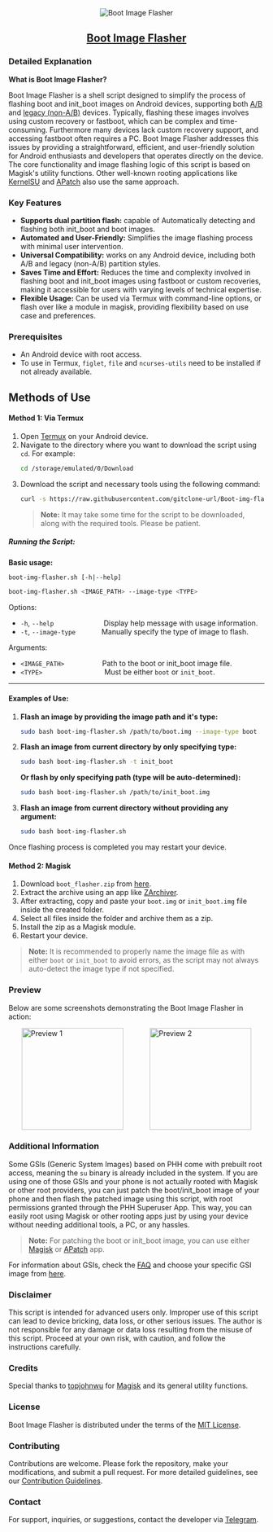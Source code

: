 <div align="center">
 <img src="https://github.com/gitclone-url/Boot-img-flasher/assets/98699436/05dd92bf-7d11-4380-b21a-21558b78196e" alt="Boot Image Flasher" />
 <a href="https://github.com/gitclone-url/Boot-img-flasher">
   <h2>Boot Image Flasher</h2>
 </a>
</div>

### Detailed Explanation

**What is Boot Image Flasher?**

Boot Image Flasher is a shell script designed to simplify the process of flashing boot and init_boot images on Android devices, supporting both [A/B](https://source.android.com/devices/tech/ota/ab) and [legacy (non-A/B)](https://source.android.com/devices/bootloader/partitions) devices. Typically, flashing these images involves using custom recovery or fastboot, which can be complex and time-consuming. Furthermore many devices lack custom recovery support, and accessing fastboot often requires a PC. Boot Image Flasher addresses this issues by providing a straightforward, efficient, and user-friendly solution for Android enthusiasts and developers that operates directly on the device. The core functionality and image flashing logic of this script is based on Magisk's utility functions. Other well-known rooting applications like [KernelSU](https://github.com/tiann/KernelSU) and [APatch](https://github.com/bmax121/APatch) also use the same approach.

### Key Features

- **Supports dual partition flash:** capable of Automatically detecting and flashing both init_boot and boot images.
- **Automated and User-Friendly:** Simplifies the image flashing process with minimal user intervention.
- **Universal Compatibility:** works on any Android device, including both A/B and legacy (non-A/B) partition styles.
- **Saves Time and Effort:** Reduces the time and complexity involved in flashing boot and init_boot images using fastboot or custom recoveries, making it accessible for users with varying levels of technical expertise.
- **Flexible Usage:** Can be used via Termux with command-line options, or flash over like a module in magisk, providing flexibility based on use case and preferences.

### Prerequisites

- An Android device with root access.
- To use in Termux, `figlet`, `file` and `ncurses-utils` need to be installed if not already available.

## Methods of Use

#### Method 1: Via Termux

1. Open [Termux](https://github.com/termux/termux-app) on your Android device.
2. Navigate to the directory where you want to download the script using `cd`. For example:
   ```bash
   cd /storage/emulated/0/Download
   ```
3. Download the script and necessary tools using the following command:
   ```bash
   curl -s https://raw.githubusercontent.com/gitclone-url/Boot-img-flasher/Master/boot-img-flasher.sh -o boot-img-flasher.sh && \ { command -v tput >/dev/null && command -v figlet >/dev/null && command -v file >/dev/null || pkg install -y figlet file ncurses-utils; } && \ { command -v sudo >/dev/null || pkg install -y tsu; }
   ```
   > **Note:** It may take some time for the script to be downloaded, along with the required tools. Please be patient.


##### Running the Script:

   **Basic usage:**
   ```bash
   boot-img-flasher.sh [-h|--help]

  boot-img-flasher.sh <IMAGE_PATH> --image-type <TYPE>
   ```
   
   Options:
- `-h`, `--help`&nbsp;&nbsp;&nbsp;&nbsp;&nbsp;&nbsp;&nbsp;&nbsp;&nbsp;&nbsp;&nbsp;&nbsp;&nbsp;&nbsp;&nbsp;&nbsp;&nbsp;&nbsp;&nbsp;&nbsp;&nbsp;&nbsp;&nbsp;&nbsp;&nbsp;Display help message with usage information.
- `-t`, `--image-type`&nbsp;&nbsp;&nbsp;&nbsp;&nbsp;&nbsp;&nbsp;&nbsp;&nbsp;&nbsp;&nbsp;&nbsp;&nbsp;Manually specify the type of image to flash.

Arguments: 
-  `<IMAGE_PATH>`&nbsp;&nbsp;&nbsp;&nbsp;&nbsp;&nbsp;&nbsp;&nbsp;&nbsp;&nbsp;&nbsp;&nbsp;&nbsp;&nbsp;&nbsp;&nbsp;&nbsp;&nbsp;&nbsp;Path to the boot or init_boot image file.
- `<TYPE>`&nbsp;&nbsp;&nbsp;&nbsp;&nbsp;&nbsp;&nbsp;&nbsp;&nbsp;&nbsp;&nbsp;&nbsp;&nbsp;&nbsp;&nbsp;&nbsp;&nbsp;&nbsp;&nbsp;&nbsp;&nbsp;&nbsp;&nbsp;&nbsp;&nbsp;&nbsp;&nbsp;&nbsp;&nbsp;&nbsp;&nbsp;Must be either `boot` or `init_boot`.

----

#### Examples of Use:

1. **Flash an image by providing the image path and it's type:**

   ```bash
   sudo bash boot-img-flasher.sh /path/to/boot.img --image-type boot
   ```
   
2. **Flash an image from current directory by only specifying type:**

   ```bash
   sudo bash boot-img-flasher.sh -t init_boot
   ```
 
   **Or flash by only specifying path (type will be auto-determined):**
   
   ```bash
   sudo bash boot-img-flasher.sh /path/to/init_boot.img
   ```
   
3. **Flash an image from current directory without providing any argument:**

   ```bash
   sudo bash boot-img-flasher.sh
   ```
   
Once flashing process is completed you may restart your device.

#### Method 2: Magisk

1. Download `boot_flasher.zip` from [here](https://github.com/gitclone-url/Boot-img-flasher/raw/Master/boot_flasher.zip).
2. Extract the archive using an app like [ZArchiver](https://play.google.com/store/apps/details?id=ru.zdevs.zarchiver).
3. After extracting, copy and paste your `boot.img` or `init_boot.img` file inside the created folder.
4. Select all files inside the folder and archive them as a zip.
5. Install the zip as a Magisk module.
6. Restart your device.

> **Note:**  It is recommended to properly name the image file as with either `boot` or `init_boot` to avoid errors, as the script may not always auto-detect the image type if not specified.

### Preview

Below are some screenshots demonstrating the Boot Image Flasher in action:

<div style="display: flex; justify-content: space-around;">
  <img src="https://github.com/user-attachments/assets/2f39d431-4d08-4084-bb81-69149ecb9748" width="200" alt="Preview 1" />
  <img src="https://github.com/user-attachments/assets/b2356962-9160-4e17-bed9-c47b1088ae9a" width="200" alt="Preview 2" />
</div>

### Additional Information

Some GSIs (Generic System Images) based on PHH come with prebuilt root access, meaning the `su` binary is already included in the system. If you are using one of those GSIs and your phone is not actually rooted with Magisk or other root providers, you can just patch the boot/init_boot image of your phone and then flash the patched image using this script, with root permissions granted through the PHH Superuser App. This way, you can easily root using Magisk or other rooting apps just by using your device without needing additional tools, a PC, or any hassles.

> **Note:** For patching the boot or init_boot image, you can use either [Magisk](https://github.com/topjohnwu/Magisk) or [APatch](https://github.com/bmax121/APatch) app.

For information about GSIs, check the [FAQ](https://github.com/phhusson/treble_experimentations/wiki/Frequently-Asked-Questions-%28FAQ%29) and choose your specific GSI image from [here](https://github.com/phhusson/treble_experimentations/wiki/Generic-System-Image-%28GSI%29-list).

### Disclaimer

This script is intended for advanced users only. Improper use of this script can lead to device bricking, data loss, or other serious issues. The author is not responsible for any damage or data loss resulting from the misuse of this script. Proceed at your own risk, with caution, and follow the instructions carefully.

### Credits

Special thanks to [topjohnwu](https://github.com/topjohnwu) for [Magisk](https://github.com/topjohnwu/Magisk) and its general utility functions.

### License

Boot Image Flasher is distributed under the terms of the [MIT License](LICENSE).

### Contributing

Contributions are welcome. Please fork the repository, make your modifications, and submit a pull request. For more detailed guidelines, see our [Contribution Guidelines](CONTRIBUTING.md).

### Contact

For support, inquiries, or suggestions, contact the developer via [Telegram](https://t.me/PhantomXPain).